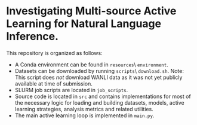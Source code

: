 # Investigating Multi-source Active Learning for Natural Language Inference.

This repository is organized as follows:

* A Conda environment can be found in `resources`\ `environment`.
* Datasets can be downloaded by running `scripts`\ `download.sh`. Note: This script does _not_ download WANLI data as it was not yet publicly available at time of submission.
* SLURM job scripts are located in `job_scripts`.
* Source code is located in `src` and contains implementations for most of the necessary logic for loading and building datasets, models, active learning strategies, analysis metrics and related utilities. 
* The main active learning loop is implemented in `main.py`.
 
